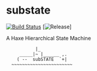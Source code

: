 substate
=================================
[![Build Status](https://travis-ci.org/haysclark/substate.svg?branch=master)](https://travis-ci.org/haysclark/substate) [![Release](http://img.shields.io/github/release/qubyte/rubidium.svg)]

A Haxe Hierarchical State Machine

```
           |_
     _____|~ |______ ,.
    ( --  subSTATE  `+|   
  ~~~~~~~~~~~~~~~~~~~~~~~
```

